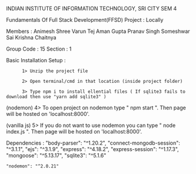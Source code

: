 INDIAN INSTITUTE OF INFORMATION TECHNOLOGY, SRI CITY
SEM 4


Fundamentals Of Full Stack Development(FFSD) Project : Locally

Members : Animesh Shree
	  Varun Tej
	  Aman Gupta
	  Pranav Singh
	  Someshwar Sai
	  Krishna Chaitnya

Group Code : 15
Section : 1




Basic Installation Setup : 

	      1> Unzip the project file
	
	      2> Open terminal/cmd in that location (inside project folder)

	      3> Type npm i to install ellential files ( If sqlite3 fails to download then use "yarn add sqlite3" )

(nodemon)     4> To open project on nodemon type " npm start ". Then page will be hosted on 'localhost:8000'.

(vanilla js)  5> If you do not want to use nodemon you can type " node index.js ". Then page will be hosted on 'localhost:8000'.





Dependencies :
    "body-parser": "^1.20.2",
    "connect-mongodb-session": "^3.1.1",
    "ejs": "^3.1.9",
    "express": "^4.18.2",
    "express-session": "^1.17.3",
    "mongoose": "^5.13.17",
    "sqlite3": "^5.1.6"

    "nodemon": "^2.0.21"
